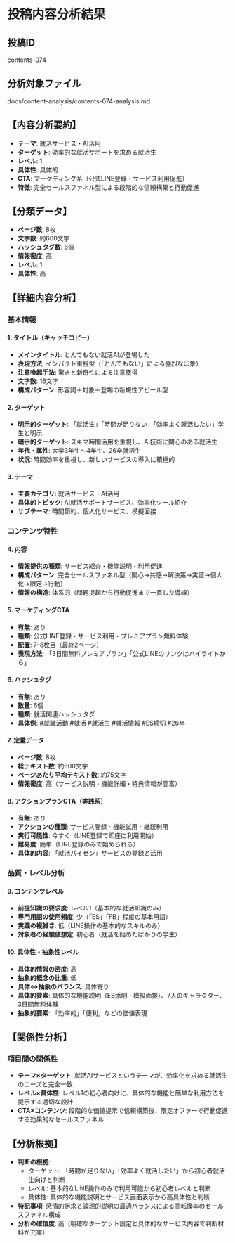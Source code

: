 # 投稿内容分析結果

## 投稿ID
contents-074

## 分析対象ファイル
docs/content-analysis/contents-074-analysis.md

## 【内容分析要約】
- **テーマ**: 就活サービス・AI活用
- **ターゲット**: 効率的な就活サポートを求める就活生
- **レベル**: 1
- **具体性**: 具体的
- **CTA**: マーケティング系（公式LINE登録・サービス利用促進）
- **特徴**: 完全セールスファネル型による段階的な信頼構築と行動促進

## 【分類データ】
- **ページ数**: 8枚
- **文字数**: 約600文字
- **ハッシュタグ数**: 6個
- **情報密度**: 高
- **レベル**: 1
- **具体性**: 高

## 【詳細内容分析】

### 基本情報
#### 1. タイトル（キャッチコピー）
- **メインタイトル**: とんでもない就活AIが登場した
- **表現方法**: インパクト重視型（「とんでもない」による強烈な印象）
- **注意喚起手法**: 驚きと新奇性による注意獲得
- **文字数**: 16文字
- **構成パターン**: 形容詞＋対象＋登場の新規性アピール型

#### 2. ターゲット
- **明示的ターゲット**: 「就活生」「時間が足りない」「効率よく就活したい」学生と明示
- **暗示的ターゲット**: スキマ時間活用を重視し、AI技術に関心のある就活生
- **年代・属性**: 大学3年生〜4年生、26卒就活生
- **状況**: 時間効率を重視し、新しいサービスの導入に積極的

#### 3. テーマ
- **主要カテゴリ**: 就活サービス・AI活用
- **具体的トピック**: AI就活サポートサービス、効率化ツール紹介
- **サブテーマ**: 時間節約、個人化サービス、模擬面接

### コンテンツ特性
#### 4. 内容
- **情報提供の種類**: サービス紹介・機能説明・利用促進
- **構成パターン**: 完全セールスファネル型（関心→共感→解決策→実証→個人化→限定→行動）
- **情報の構造**: 体系的（問題提起から行動促進まで一貫した導線）

#### 5. マーケティングCTA
- **有無**: あり
- **種類**: 公式LINE登録・サービス利用・プレミアプラン無料体験
- **配置**: 7-8枚目（最終2ページ）
- **表現方法**: 「3日間無料プレミアプラン」「公式LINEのリンクはハイライトから」

#### 6. ハッシュタグ
- **有無**: あり
- **数量**: 6個
- **種類**: 就活関連ハッシュタグ
- **具体例**: #就職活動 #就活 #就活生 #就活情報 #ES締切 #26卒

#### 7. 定量データ
- **ページ数**: 8枚
- **総テキスト数**: 約600文字
- **ページあたり平均テキスト数**: 約75文字
- **情報密度**: 高（サービス説明・機能詳細・特典情報が豊富）

#### 8. アクションプランCTA（実践系）
- **有無**: あり
- **アクションの種類**: サービス登録・機能試用・継続利用
- **実行可能性**: 今すぐ（LINE登録で即座に利用開始）
- **難易度**: 簡単（LINE登録のみで始められる）
- **具体的内容**: 「就活パイセン」サービスの登録と活用

### 品質・レベル分析
#### 9. コンテンツレベル
- **前提知識の要求度**: レベル1（基本的な就活知識のみ）
- **専門用語の使用頻度**: 少（「ES」「FB」程度の基本用語）
- **実践の複雑さ**: 低（LINE操作の基本的なスキルのみ）
- **対象者の経験値想定**: 初心者（就活を始めたばかりの学生）

#### 10. 具体性・抽象性レベル
- **具体的情報の密度**: 高
- **抽象的概念の比重**: 低
- **具体↔抽象のバランス**: 具体寄り
- **具体的要素**: 具体的な機能説明（ES添削・模擬面接）、7人のキャラクター、3日間無料体験
- **抽象的要素**: 「効率的」「便利」などの価値表現

## 【関係性分析】
### 項目間の関係性
- **テーマ×ターゲット**: 就活AIサービスというテーマが、効率化を求める就活生のニーズと完全一致
- **レベル×具体性**: レベル1の初心者向けに、具体的な機能と簡単な利用方法を提示する適切な設計
- **CTA×コンテンツ**: 段階的な価値提示で信頼構築後、限定オファーで行動促進する効果的なセールスファネル

## 【分析根拠】
- **判断の根拠**: 
  - ターゲット: 「時間が足りない」「効率よく就活したい」から初心者就活生向けと判断
  - レベル: 基本的なLINE操作のみで利用可能から初心者レベルと判断
  - 具体性: 具体的な機能説明とサービス画面表示から高具体性と判断
- **特記事項**: 感情的訴求と論理的説明の最適バランスによる高転換率のセールスファネル構成
- **分析の確信度**: 高（明確なターゲット設定と具体的なサービス内容で判断材料が充実）